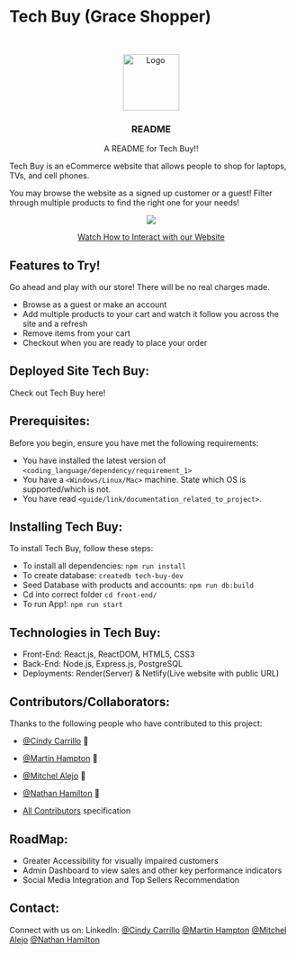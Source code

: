 # Tech Buy (Grace Shopper)

<br />
<p align="center">
  <a>
    <img src="./images/Tech-Buy!-1.png" alt="Logo" width="100" height="100">
  </a>


  <h3 align="center">README</h3>

  <p align="center">
    A README for Tech Buy!!
    <br />

Tech Buy is an eCommerce website that allows people to shop for laptops, TVs, and cell phones.

You may browse the website as a signed up customer or a guest! Filter through multiple products to find the right one for your needs!

<!-- PROJECT DEMO GIF, AND IMAGES SHOULD BE PUT HERE -->
<!-- *</b> Image(s) Insert Here* </b> - here is where you can place images of your project, a demo gif, and link to a deployed site - visuals matter! -->
<p align=‘center’/>
<p align='center'><a href="https://www.loom.com/share/04d6c8482c7341fb9b423d10f0bea30b"> <img style="max-width:300px" src="https://cdn.loom.com/sessions/thumbnails/04d6c8482c7341fb9b423d10f0bea30b-with-play.gif"> </br> <p align='center'> Watch How to Interact with our Website</p> </a> </p>

## Features to Try!
Go ahead and play with our store! There will be no real charges made.

* Browse as a guest or make an account
* Add multiple products to your cart and watch it follow you across the site and a refresh
* Remove items from your cart
* Checkout when you are ready to place your order

## Deployed Site Tech Buy:

Check out Tech Buy here! 
<!--- You can link to the deployed site, or a link to the demo recording, or etc. here --->

## Prerequisites:

Before you begin, ensure you have met the following requirements:
* You have installed the latest version of `<coding_language/dependency/requirement_1>`
* You have a `<Windows/Linux/Mac>` machine. State which OS is supported/which is not.
* You have read `<guide/link/documentation_related_to_project>`.

## Installing Tech Buy:

To install Tech Buy, follow these steps:

* To install all dependencies: `npm run install`
* To create database: `createdb tech-buy-dev`
* Seed Database with products and accounts: `npm run db:build`
* Cd into correct folder `cd front-end/`
* To run App!: `npm run start`

## Technologies in Tech Buy:
* Front-End: React.js, ReactDOM, HTML5, CSS3
* Back-End: Node.js, Express.js, PostgreSQL
* Deployments: Render(Server) & Netlify(Live website with public URL)

## Contributors/Collaborators:

Thanks to the following people who have contributed to this project:

* [@Cindy Carrillo](https://github.com/carrillocc) 📖
* [@Martin Hampton](https://github.com/martinh0205) 📖
* [@Mitchel Alejo](https://github.com/mitchalejo94) 📖
* [@Nathan Hamilton](https://github.com/NH1720) 📖

* [All Contributors](https://github.com/Pikachus-ThunderBolts) specification

## RoadMap: 
* Greater Accessibility for visually impaired customers
* Admin Dashboard to view sales and other key performance indicators
* Social Media Integration and Top Sellers Recommendation

## Contact:

Connect with us on:
LinkedIn:
[@Cindy Carrillo](https://www.linkedin.com/in/cindycarrillo20/)
[@Martin Hampton](https://www.linkedin.com/in/martinh0205/)
[@Mitchel Alejo](https://www.linkedin.com/in/mitchelalejo/)
[@Nathan Hamilton](https://www.linkedin.com/in/nathanwthamilton/)